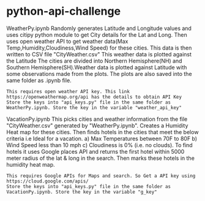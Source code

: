 # python-api-challenge

WeatherPy.ipynb 
    Randomly generates Latitude and Longitude values and uses citipy python module to get City details for the Lat and Long.
    Then uses open weather API to get weather data(Max Temp,Humidity,Cloudiness,Wind Speed) for these cities.
    This data is then written to CSV file "CityWeather.csv"
    This weather data is plotted against the Latitude 
    The cities are divided into Northern Hemisphere(NH) and Southern Hemisphere(SH).Weather data is plotted against Latitude with some
    observations made from the plots. The plots are also saved into the same folder as .ipynb file.
	
	This requires open weather API key. This link https://openweathermap.org/api has the details to obtain API Key
	Store the keys into "api_keys.py" file in the same folder as WeatherPy.ipynb. Store the key in the variable "weather_api_key"

VacationPy.ipynb
	This picks cities and weather information from the file "CityWeather.csv" generated by "WeatherPy.ipynb".
	Creates a Humidity Heat map for these cities.
	Then finds hotels in the cities that meet the below criteria i.e Ideal for a vacation.
		a) Max Temperatures between 70F to 80F
		b) Wind Speed less than 10 mph
		c) Cloudiness is 0% (i.e. no clouds).
	To find hotels it uses Google places API and returns the first hotel within 5000 meter radius of the lat & long in the search.
	Then marks these hotels in the humidity heat map.
	
	This requires Google APIs for Maps and search. So Get a API key using https://cloud.google.com/apis/
	Store the keys into "api_keys.py" file in the same folder as VacationPy.ipynb. Store the key in the variable "g_key"
	